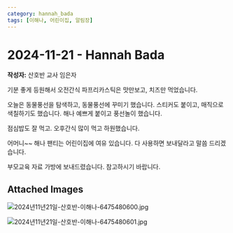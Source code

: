 ```yaml
---
category: hannah_bada
tags: [이해나, 어린이집, 알림장]
---
```


# 2024-11-21 - Hannah Bada

**작성자:** 산호반 교사 임은자  

기분 좋게 등원해서 오전간식 파프리카스틱은 맛만보고, 치즈만 먹었습니다.

오늘은 동물풍선을 탐색하고, 동물풍선에 꾸미기 했습니다. 스티커도 붙이고, 매직으로 색칠하기도 했습니다.  해나 예쁘게 붙이고 풍선놀이 했습니다.

점심밥도 잘 먹고. 오후간식  많이 먹고 하원했습니다.

어머니~~ 해나 팬티는 어린이집에 여유 있습니다. 다 사용하면 보내달라고 말씀 드리겠습니다.

부모교육 자료 가방에 보내드렸습니다. 참고하시기 바랍니다.

## Attached Images
![2024년11년21일-산호반-이해나-6475480600.jpg](d:\Users\hannah\Downloads\kids\photo\2024년11년21일-산호반-이해나-6475480600.jpg)

![2024년11년21일-산호반-이해나-6475480601.jpg](d:\Users\hannah\Downloads\kids\photo\2024년11년21일-산호반-이해나-6475480601.jpg)


